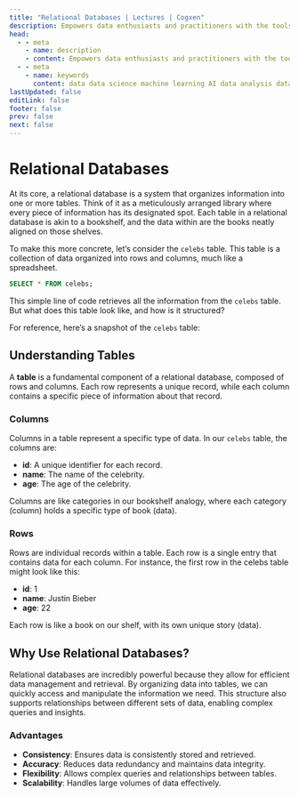 ```yaml
---
title: "Relational Databases | Lectures | Cogxen"
description: Empowers data enthusiasts and practitioners with the tools and knowledge to unlock the potential of data.
head:
  - - meta
    - name: description
    - content: Empowers data enthusiasts and practitioners with the tools and knowledge to unlock the potential of data.
  - - meta
    - name: keywords
      content: data data science machine learning AI data analysis data-driven data enthusiasts data practitioners
lastUpdated: false
editLink: false
footer: false
prev: false
next: false
---
```


# Relational Databases

At its core, a relational database is a system that organizes information into one or more tables. Think of it as a meticulously arranged library where every piece of information has its designated spot. Each table in a relational database is akin to a bookshelf, and the data within are the books neatly aligned on those shelves.

To make this more concrete, let’s consider the `celebs` table. This table is a collection of data organized into rows and columns, much like a spreadsheet.

```sql :line-numbers
SELECT * FROM celebs;
```

This simple line of code retrieves all the information from the `celebs` table. But what does this table look like, and how is it structured?

For reference, here’s a snapshot of the `celebs` table:

<!--@include: ../_includes/tables/query-results-from-rdb.md-->

## Understanding Tables

A **table** is a fundamental component of a relational database, composed of rows and columns. Each row represents a unique record, while each column contains a specific piece of information about that record.

### Columns

Columns in a table represent a specific type of data. In our `celebs` table, the columns are:

- **id**: A unique identifier for each record.
- **name**: The name of the celebrity.
- **age**: The age of the celebrity.

Columns are like categories in our bookshelf analogy, where each category (column) holds a specific type of book (data).

### Rows

Rows are individual records within a table. Each row is a single entry that contains data for each column. For instance, the first row in the celebs table might look like this:

- **id**: 1
- **name**: Justin Bieber
- **age**: 22

Each row is like a book on our shelf, with its own unique story (data).

## Why Use Relational Databases?

Relational databases are incredibly powerful because they allow for efficient data management and retrieval. By organizing data into tables, we can quickly access and manipulate the information we need. This structure also supports relationships between different sets of data, enabling complex queries and insights.

### Advantages

- **Consistency**: Ensures data is consistently stored and retrieved.
- **Accuracy**: Reduces data redundancy and maintains data integrity.
- **Flexibility**: Allows complex queries and relationships between tables.
- **Scalability**: Handles large volumes of data effectively.
